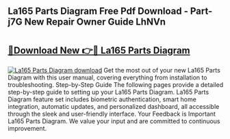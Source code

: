 ## La165 Parts Diagram Free Pdf Download - Part-j7G New Repair Owner Guide LhNVn

# <h2><a href="http://dfk9rcr.blite.top/?on=La165+Parts+Diagram">🔗Download New 👉🔴 La165 Parts Diagram</a></h2>

[![La165 Parts Diagram download](https://i.imgur.com/lujVjoI.png)](http://dfk9rcr.blite.top/?on=La165+Parts+Diagram)
Get the most out of your new La165 Parts Diagram with this user manual, covering everything from installation to troubleshooting. Step-by-Step Guide The following pages provide a detailed step-by-step guide to setting up your La165 Parts Diagram. La165 Parts Diagram feature set includes biometric authentication, smart home integration, automatic updates, and personalized dashboard, all accessible through the sleek and user-friendly interface. Your Feedback is Important La165 Parts Diagram. We value your input and are committed to continuous improvement.
